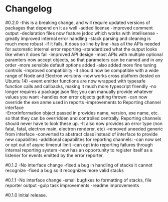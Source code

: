 Changelog
=========

#0.2.0
-this is a breaking change, and will require updated versions of packages that depend on it as well
-added license
-improved comment output 
    -declaration files now feature jsdoc which works with intellisense
-greatly improved internal error handling
    -stack parsing and cleaning is much more robust
    -if it fails, it does so line by line
    -has all the APIs needed for automatic internal error reporting
    -standardized what the output looks like when it does fail
-improved API design
    -most APIs with multiple optional paramters now accept objects, so that parameters can be named and in any order
    -more sensible default options added
    -also added more fine tuning controls
-improved compatibility
    -it should now be compatible with a wide range of Node and Electron versions
    -now works cross platform (tested on Ubuntu 14)
-event emitter functions are now wrapped with typesafe function calls and callbacks, making it much more typescript friendly
-no longer requires a package.json file; you can manually provide whatever values you want
-handles non error objects getting thrown
-can now override the exe anme used in reports
-improvements to Reporting channel interface   
    -ErrorInformation object passed in provides name, version, exe name, etc. so that they can be overridden and controlled centrally. Reporting channels should never have to look these up.
    -It also now provides an error type (non fatal, fatal, electron main, electron renderer, etc)
    -removed uneeded generic from interface
    -converted to abstract class instead of interface to provide new capabilites
    -additional capabilites for reporting channels:
        -can now set or opt out of async timeout limit
        -can opt into reporting failures through internal reporting system
        -now has an opportunity to register itself as a listener for events emitted by the error reporter.

#0.1.2
-No interface change
-fixed a bug in handling of stacks it cannot recognize
-fixed a bug so it recognizes more valid stacks

#0.1.1
-No interface change
-small bugfixes to formatting of stacks, file reporter output
-gulp task improvements
-readme improvements

#0.1.0
initial release.